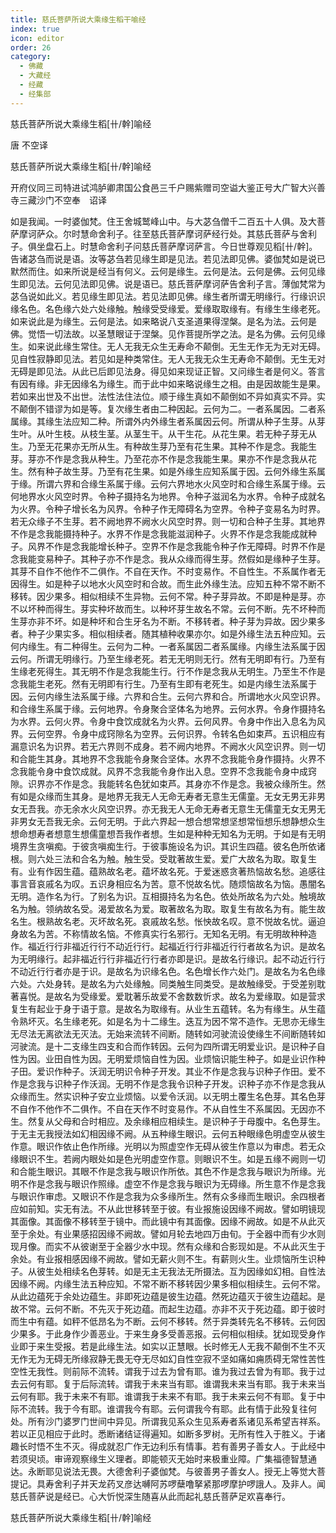 ```yaml
---
title: 慈氏菩萨所说大乘缘生稻干喻经
index: true
icon: editor
order: 26
category:
  - 佛藏
  - 大藏经
  - 经藏
  - 经集部
---
```


  慈氏菩萨所说大乘缘生稻[卄/幹]喻经  

唐 不空译  

慈氏菩萨所说大乘缘生稻[卄/幹]喻经  

开府仪同三司特进试鸿胪卿肃国公食邑三千户赐紫赠司空谥大鉴正号大广智大兴善寺三藏沙门不空奉　诏译  

如是我闻。一时婆伽梵。住王舍城鹫峰山中。与大苾刍僧千二百五十人俱。及大菩萨摩诃萨众。尔时慧命舍利子。往至慈氏菩萨摩诃萨经行处。其慈氏菩萨与舍利子。俱坐盘石上。时慧命舍利子问慈氏菩萨摩诃萨言。今日世尊观见稻[卄/幹]。告诸苾刍而说是语。汝等苾刍若见缘生即是见法。若见法即见佛。婆伽梵如是说已默然而住。如来所说是经当有何义。云何是缘生。云何是法。云何是佛。云何见缘生即见法。云何见法即见佛。说是语已。慈氏菩萨摩诃萨告舍利子言。薄伽梵常为苾刍说如此义。若见缘生即见法。若见法即见佛。缘生者所谓无明缘行。行缘识识缘名色。名色缘六处六处缘触。触缘受受缘爱。爱缘取取缘有。有缘生生缘老死。如来说此是为缘生。云何是法。如来略说八支圣道果得涅槃。是名为法。云何是佛。觉悟一切法故。以圣慧眼证于涅槃。见作菩提所学之法。是名为佛。云何见缘生。如来说此缘生常住。无人无我无众生无寿命不颠倒。无生无作无为无对无碍。见自性寂静即见法。若见如是种类常住。无人无我无众生无寿命不颠倒。无生无对无碍是即见法。从此已后即见法身。得见如来现证正智。又问缘生者是何义。答言有因有缘。非无因缘名为缘生。而于此中如来略说缘生之相。由是因故能生是果。若如来出世及不出世。法性法住法位。顺于缘生真如不颠倒如不异如真实不异。实不颠倒不错谬为如是等。复次缘生者由二种因起。云何为二。一者系属因。二者系属缘。其缘生法应知二种。所谓外内外缘生者系属因云何。所谓从种子生芽。从芽生叶。从叶生枝。从枝生茎。从茎生干。从干生花。从花生果。若无种子芽无从生。乃至无花果亦无所从生。有种故生芽乃至有花生果。其种不作是念。我能生芽。芽亦不作是念我从种生。乃至花亦不作是念我能生果。果亦不作是念我从花生。然有种子故生芽。乃至有花生果。如是外缘生应知系属于因。云何外缘生系属于缘。所谓六界和合缘生系属于缘。云何六界地水火风空时和合缘生系属于缘。云何地界水火风空时界。令种子摄持名为地界。令种子滋润名为水界。令种子成就名为火界。令种子增长名为风界。令种子作无障碍名为空界。令种子变易名为时界。若无众缘子不生芽。若不阙地界不阙水火风空时界。则一切和合种子生芽。其地界不作是念我能摄持种子。水界不作是念我能滋润种子。火界不作是念我能成就种子。风界不作是念我能增长种子。空界不作是念我能令种子作无障碍。时界不作是念我能变易种子。其种子亦不作是念。我从众缘而得生芽。然假如是缘种子生芽。其芽不自作不他作不二俱作。不自在天作。不时变易作。不自性生。不系属作者无因得生。如是种子以地水火风空时和合故。而生此外缘生法。应知五种不常不断不移转。因少果多。相似相续不生异物。云何不常。种子芽异故。不即是种是芽。亦不以坏种而得生。芽实种坏故而生。以种坏芽生故名不常。云何不断。先不坏种而生芽亦非不坏。如是种坏和合生牙名为不断。不移转者。种子芽为异故。因少果多者。种子少果实多。相似相续者。随其植种收果亦尔。如是外缘生法五种应知。云何内缘生。有二种得生。云何为二种。一者系属因二者系属缘。内缘生法系属于因云何。所谓无明缘行。乃至生缘老死。若无无明则无行。然有无明即有行。乃至有生缘老死得生。其无明不作是念我能生行。行不作是念我从无明生。乃至生不作是念我能生老死。然有无明即有行生。乃至有生即有老死生。如是内缘生法系属于因。云何内缘生法系属于缘。六界和合生。云何六界和合。所谓地水火风空识界。和合缘生系属于缘。云何地界。令身聚合坚体名为地界。云何水界。令身作摄持名为水界。云何火界。令身中食饮成就名为火界。云何风界。令身中作出入息名为风界。云何空界。令身中成窍隙名为空界。云何识界。令转名色如束芦。五识相应有漏意识名为识界。若无六界则不成身。若不阙内地界。不阙水火风空识界。则一切和合能生其身。其地界不念我能令身聚合坚体。水界不念我能令身作摄持。火界不念我能令身中食饮成就。风界不念我能令身作出入息。空界不念我能令身中成窍隙。识界亦不作是念。我能转名色犹如束芦。其身亦不作是念。我被众缘所生。然有如是众缘而生其身。是地界无我无人无命无寿者无意生无儒童。无女无男无非男女无吾我。亦无余水火风空识界。亦无我无人无命无寿者无意生无儒童无女无男无非男女无吾我无余。云何无明。于此六界起一想合想常想坚想常恒想乐想静想众生想命想寿者想意生想儒童想吾我作者想。生如是种种无知名为无明。于如是有无明境界生贪嗔痴。于彼贪嗔痴生行。于彼事施设名为识。其识生四蕴。彼名色所依诸根。则六处三法和合名为触。触生受。受耽著故生爱。爱广大故名为取。取复生有。业有作因生蕴。蕴熟故名老。蕴坏故名死。于爱迷惑贪著热恼故名愁。追感往事言音哀戚名为叹。五识身相应名为苦。意不悦故名忧。随烦恼故名为恼。愚闇名无明。造作名为行。了别名为识。互相摄持名为名色。依处所故名为六处。触境故名为触。领纳故名受。渴爱故名为爱。取著故名为取。取复生有故名为有。能生故名生。根熟故名老。灭坏故名死。哀戚故名愁。怅怏故名叹。意不悦故名忧。逼迫身故名为苦。不称情故名恼。不修真实行名邪行。无知名无明。有无明故种种造作。福近行行非福近行行不动近行行。起福近行行非福近行行者故名为识。是故名为无明缘行。起非福近行行非福近行行者亦即是识。是故名行缘识。起不动近行行不动近行行者亦是于识。是故名为识缘名色。名色增长作六处门。是故名为名色缘六处。六处身转。是故名为六处缘触。同类触生同类受。是故触缘受。于受差别耽著喜悦。是故名为受缘爱。爱耽著乐故爱不舍数数忻求。故名为爱缘取。如是营求复生有起业于身于语于意。是故名为取缘有。从业生五蕴转。名为有缘生。从生蕴令熟坏灭。名生缘老死。如是名为十二缘生。迭互为因不常不造作。无思亦无缘生无尽法无离欲法无灭法。无始来流转不间断。随转如河驶流设使缘生不间断随转如河驶流。是十二支缘生四支和合而作转因。云何为四所谓无明爱业识。是识种子自性为因。业田自性为因。无明爱烦恼自性为因。业烦恼识能生种子。如是业识作种子田。爱识作种子。沃润无明识令种子开发。其业不作是念我与识种子作田。爱不作是念我与识种子作沃润。无明不作是念我令识种子开发。识种子亦不作是念我从众缘而生。然实识种子安立业烦恼。以爱令沃润。以无明土覆生名色芽。其名色芽不自作不他作不二俱作。不自在天作不时变易作。不从自性生不系属因。无因亦不生。然复从父母和合时相应。及余缘相应相续生。是识种子于母腹中。名色芽生。于无主无我授法如幻相因缘不阙。从五种缘生眼识。云何五种眼缘色明虚空从彼生作意。眼识作依止色作所缘。光明以为照虚空作无碍从彼生作意以为审虑。若无众缘眼识不生。若阙内眼处如是色光明虚空作意。则眼识不生。如是五缘不阙则一切和合能生眼识。其眼不作是念我与眼识作所依。其色不作是念我与眼识为所缘。光明不作是念我与眼识作照缘。虚空不作是念我与眼识为无碍缘。所生意不作是念我与眼识作审虑。又眼识不作是念我为众多缘所生。然有众多缘而生眼识。余四根者应如前知。实无有法。不从此世移转至于彼。有业报施设因缘不阙故。譬如明镜现其面像。其面像不移转至于镜中。而此镜中有其面像。因缘不阙故。如是不从此灭至于余处。有业果感招因缘不阙故。譬如月轮去地四万由旬。于全器中而有少水则现月像。而实不从彼谢至于全器少水中现。然有众缘和合影现如是。不从此灭生于余处。有业报相感因缘不阙故。譬如无薪火则不生。有薪则火生。业烦恼所生识种子。从彼生处相续名色芽转。如是无主无我法无所摄法。互为因缘如幻相。自性法因缘不阙。内缘生法五种应知。不常不断不移转因少果多相似相续生。云何不常。从此边蕴死于余处边蕴生。非即死边蕴是彼生边蕴。然死边蕴灭于彼生边蕴起。是故不常。云何不断。不先灭于死边蕴。而起生边蕴。亦非不灭于死边蕴。即于彼时而生中有蕴。如秤不低昂名为不断。云何不移转。然于异类转先名不移转。云何因少果多。于此身作少善恶业。于来生身多受善恶报。云何相似相续。犹如现受身作业即于来生受报。若是此缘生法。如实以正慧眼。长时修无人无我不颠倒不生不灭无作无为无碍无所缘寂静无畏无夺无尽如幻自性空寂不坚如痛如痈质碍无常性苦性空性无我性。则前际不流转。谓我于过去为曾有耶。谁为我过去曾为有耶。我于过去云何有耶。复于后际流转。谓我于未来当有耶。谁谓我未来当有耶。我于未来当云何有耶。我于未来不有耶。谁谓我于未来不有耶。我于未来云何不有耶。复于中际不流转。我于今有耶。谁谓我今有耶。云何谓我今有耶。此有情于此殁复往何处。所有沙门婆罗门世间中异见。所谓我见系众生见系寿者系诸见系希望吉祥系。若以正见相应于此时。悉断诸结证得遍知。如断多罗树。无所有性入于胜义。于诸趣长时悟不生不灭。得成就忍广作无边利乐有情事。若有善男子善女人。于此经中若须臾顷。审谛观察缘生义理者。即能顿灭无始时来极重业障。广集福德智慧通达。永断耶见说法无畏。大德舍利子婆伽梵。与彼善男子善女人。授无上等觉大菩提记。具寿舍利子并天龙药叉彦达嚩阿苏啰蘖噜拏紧那啰摩护啰誐人。及非人。闻慈氏菩萨说是经已。心大忻悦深生随喜从此而起礼慈氏菩萨足欢喜奉行。  

慈氏菩萨所说大乘缘生稻[卄/幹]喻经  
